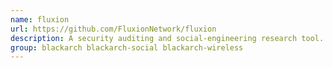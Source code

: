 ```yaml
---
name: fluxion
url: https://github.com/FluxionNetwork/fluxion
description: A security auditing and social-engineering research tool.
group: blackarch blackarch-social blackarch-wireless
---
```

